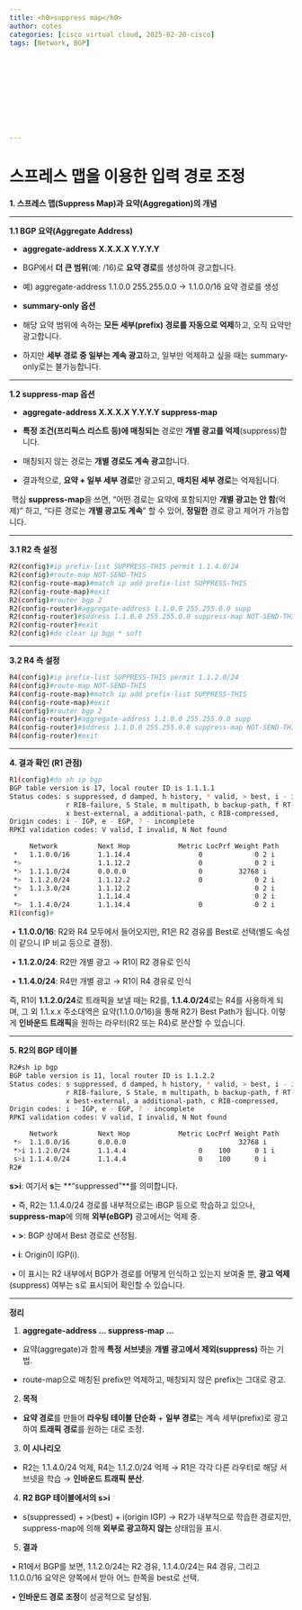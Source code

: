 ```yaml
---
title: <h0>suppress map</h0>
author: cotes   
categories: [cisco virtual cloud, 2025-02-20-cisco]
tags: [Network, BGP]











---
```


# 스프레스 맵을 이용한 입력 경로 조정



**1. 스프레스 맵(Suppress Map)과 요약(Aggregation)의 개념**



------

**1.1 BGP 요약(Aggregate Address)**

* **aggregate-address X.X.X.X Y.Y.Y.Y**

* BGP에서 **더 큰 범위**(예: /16)로 **요약 경로**를 생성하여 광고합니다.

* 예) aggregate-address 1.1.0.0 255.255.0.0 → 1.1.0.0/16 요약 경로를 생성

* **summary-only 옵션**

* 해당 요약 범위에 속하는 **모든 세부(prefix) 경로를 자동으로 억제**하고, 오직 요약만 광고합니다.

* 하지만 **세부 경로 중 일부는 계속 광고**하고, 일부만 억제하고 싶을 때는 summary-only로는 불가능합니다.



------

**1.2 suppress-map 옵션**

* **aggregate-address X.X.X.X Y.Y.Y.Y suppress-map <route-map>**

* **특정 조건(프리픽스 리스트 등)에 매칭되는** 경로만 **개별 광고를 억제**(suppress)합니다.

* 매칭되지 않는 경로는 **개별 경로도 계속 광고**합니다.

* 결과적으로, **요약 + 일부 세부 경로**만 광고되고, **매치된 세부 경로**는 억제됩니다.



​	핵심 **suppress-map**을 쓰면, “어떤 경로는 요약에 포함되지만 **개별 광고는 안 함**(억제)” 하고, “다른 경로는 **개별 광고도 계속**” 할 수 있어, **정밀한** 경로 광고 제어가 가능합니다.

------

**3.1 R2 측 설정**

```bash
R2(config)#ip prefix-list SUPPRESS-THIS permit 1.1.4.0/24
R2(config)#route-map NOT-SEND-THIS
R2(config-route-map)#match ip add prefix-list SUPPRESS-THIS
R2(config-route-map)#exit
R2(config)#router bgp 2
R2(config-router)#aggregate-address 1.1.0.0 255.255.0.0 supp
R2(config-router)#$ddress 1.1.0.0 255.255.0.0 suppress-map NOT-SEND-THIS     
R2(config-router)#exit
R2(config)#do clear ip bgp * soft
```

------

**3.2 R4 측 설정**

```bash
R4(config)#ip prefix-list SUPPRESS-THIS permit 1.1.2.0/24
R4(config)#route-map NOT-SEND-THIS
R4(config-route-map)#match ip add prefix-list SUPPRESS-THIS
R4(config-route-map)#exit
R4(config)#router bgp 2
R4(config-router)#aggregate-address 1.1.0.0 255.255.0.0 supp
R4(config-router)#$ddress 1.1.0.0 255.255.0.0 suppress-map NOT-SEND-THIS     
R4(config-router)#exit

```

------

**4. 결과 확인 (R1 관점)**

```bash
R1(config)#do sh ip bgp
BGP table version is 17, local router ID is 1.1.1.1
Status codes: s suppressed, d damped, h history, * valid, > best, i - internal, 
              r RIB-failure, S Stale, m multipath, b backup-path, f RT-Filter, 
              x best-external, a additional-path, c RIB-compressed, 
Origin codes: i - IGP, e - EGP, ? - incomplete
RPKI validation codes: V valid, I invalid, N Not found

     Network          Next Hop            Metric LocPrf Weight Path
 *   1.1.0.0/16       1.1.14.4                 0             0 2 i
 *>                   1.1.12.2                 0             0 2 i
 *>  1.1.1.0/24       0.0.0.0                  0         32768 i
 *>  1.1.2.0/24       1.1.12.2                 0             0 2 i
 *>  1.1.3.0/24       1.1.12.2                               0 2 i
 *                    1.1.14.4                               0 2 i
 *>  1.1.4.0/24       1.1.14.4                 0             0 2 i
R1(config)#

```

​	•	**1.1.0.0/16**: R2와 R4 모두에서 들어오지만, R1은 R2 경유를 Best로 선택(별도 속성이 같으니 IP 비교 등으로 결정).

​	•	**1.1.2.0/24**: R2만 개별 광고 → R1이 R2 경유로 인식

​	•	**1.1.4.0/24**: R4만 개별 광고 → R1이 R4 경유로 인식



즉, R1이 **1.1.2.0/24**로 트래픽을 보낼 때는 R2를, **1.1.4.0/24**로는 R4를 사용하게 되며, 그 외 1.1.x.x 주소대역은 요약(1.1.0.0/16)을 통해 R2가 Best Path가 됩니다. 이렇게 **인바운드 트래픽**을 원하는 라우터(R2 또는 R4)로 분산할 수 있습니다.

------

**5. R2의 BGP 테이블**

```bash
R2#sh ip bgp
BGP table version is 11, local router ID is 1.1.2.2
Status codes: s suppressed, d damped, h history, * valid, > best, i - internal, 
              r RIB-failure, S Stale, m multipath, b backup-path, f RT-Filter, 
              x best-external, a additional-path, c RIB-compressed, 
Origin codes: i - IGP, e - EGP, ? - incomplete
RPKI validation codes: V valid, I invalid, N Not found

     Network          Next Hop            Metric LocPrf Weight Path
 *>  1.1.0.0/16       0.0.0.0                            32768 i
 *>i 1.1.2.0/24       1.1.4.4                  0    100      0 1 i
 s>i 1.1.4.0/24       1.1.4.4                  0    100      0 i
R2#

```

**s>i**: 여기서 **s**는 **“suppressed”**를 의미합니다.

​	•	즉, R2는 1.1.4.0/24 경로를 내부적으로는 iBGP 등으로 학습하고 있으나, **suppress-map**에 의해 **외부(eBGP)** 광고에서는 억제 중.

​	•	**>**: BGP 상에서 Best 경로로 선정됨.

​	•	**i**: Origin이 IGP(i).

​	•	이 표시는 R2 내부에서 BGP가 경로를 어떻게 인식하고 있는지 보여줄 뿐, **광고 억제**(suppress) 여부는 s로 표시되어 확인할 수 있습니다.



------

**정리**

1. **aggregate-address ... suppress-map ...**

* 요약(aggregate)과 함께 **특정 서브넷**을 **개별 광고에서 제외(suppress)** 하는 기법.

* route-map으로 매칭된 prefix만 억제하고, 매칭되지 않은 prefix는 그대로 광고.

2. **목적**

* **요약 경로**를 만들어 **라우팅 테이블 단순화** + **일부 경로**는 계속 세부(prefix)로 광고하여 **트래픽 경로**를 원하는 대로 조정.

3. **이 시나리오**

* R2는 1.1.4.0/24 억제, R4는 1.1.2.0/24 억제 → R1은 각각 다른 라우터로 해당 서브넷을 학습 → **인바운드 트래픽 분산**.

4. **R2 BGP 테이블에서의 s>i**

* s(suppressed) + >(best) + i(origin IGP) → R2가 내부적으로 학습한 경로지만, suppress-map에 의해 **외부로 광고하지 않는** 상태임을 표시.

5. **결과**

​		•	R1에서 BGP를 보면, 1.1.2.0/24는 R2 경유, 1.1.4.0/24는 R4 경유, 그리고 1.1.0.0/16 요약은 양쪽에서 받아 어느 한쪽을 best로 선택.

​		•	**인바운드 경로 조정**이 성공적으로 달성됨.